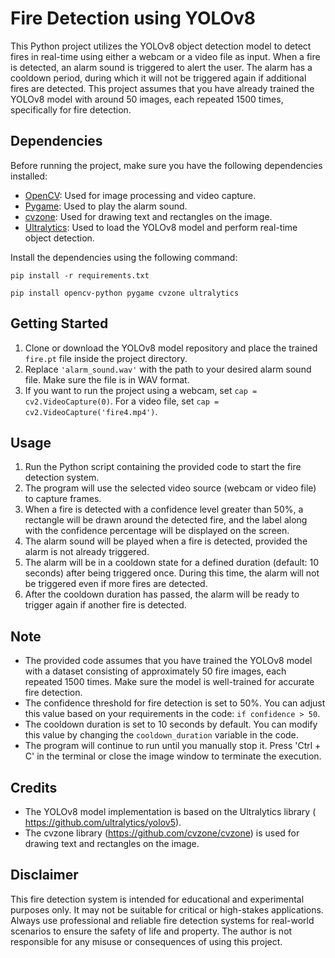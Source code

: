 <h1>Fire Detection using YOLOv8</h1>
    <p>
        This Python project utilizes the YOLOv8 object detection model to detect fires in real-time using either a
        webcam or a video file as input. When a fire is detected, an alarm sound is triggered to alert the user. The
        alarm has a cooldown period, during which it will not be triggered again if additional fires are detected.
        This project assumes that you have already trained the YOLOv8 model with around 50 images, each repeated 1500
        times, specifically for fire detection.
    </p>
<h2>Dependencies</h2>
    <p>  
        Before running the project, make sure you have the following dependencies installed:
    </p> 
    <ul>
        <li>
            <a href="https://pypi.org/project/opencv-python/">OpenCV</a>: Used for image processing and video capture.
        </li>
        <li>
            <a href="https://pypi.org/project/pygame/">Pygame</a>: Used to play the alarm sound.
        </li>
        <li>
            <a href="https://pypi.org/project/cvzone/">cvzone</a>: Used for drawing text and rectangles on the image.
        </li>
        <li>
            <a href="https://pypi.org/project/ultralytics/">Ultralytics</a>: Used to load the YOLOv8 model and perform
            real-time object detection.
        </li>
    </ul>
    <p>
        Install the dependencies using the following command:
    </p>
    <pre><code>pip install -r requirements.txt</code></pre>
    <pre><code>pip install opencv-python pygame cvzone ultralytics</code></pre>
    

 <h2>Getting Started</h2>
    <ol>
        <li>
            Clone or download the YOLOv8 model repository and place the trained <code>fire.pt</code> file inside the
            project directory.
        </li>
        <li>
            Replace <code>'alarm_sound.wav'</code> with the path to your desired alarm sound file. Make sure the file is
            in WAV format.
        </li>
        <li>
            If you want to run the project using a webcam, set <code>cap = cv2.VideoCapture(0)</code>. For a video file,
            set <code>cap = cv2.VideoCapture('fire4.mp4')</code>.
        </li>
    </ol>

   <h2>Usage</h2>
    <ol>
        <li>
            Run the Python script containing the provided code to start the fire detection system.
        </li>
        <li>
            The program will use the selected video source (webcam or video file) to capture frames.
        </li>
        <li>
            When a fire is detected with a confidence level greater than 50%, a rectangle will be drawn around the
            detected fire, and the label along with the confidence percentage will be displayed on the screen.
        </li>
        <li>
            The alarm sound will be played when a fire is detected, provided the alarm is not already triggered.
        </li>
        <li>
            The alarm will be in a cooldown state for a defined duration (default: 10 seconds) after being triggered
            once. During this time, the alarm will not be triggered even if more fires are detected.
        </li>
        <li>
            After the cooldown duration has passed, the alarm will be ready to trigger again if another fire is
            detected.
        </li>
    </ol>

 <h2>Note</h2>
    <ul>
        <li>
            The provided code assumes that you have trained the YOLOv8 model with a dataset consisting of approximately
            50 fire images, each repeated 1500 times. Make sure the model is well-trained for accurate fire detection.
        </li>
        <li>
            The confidence threshold for fire detection is set to 50%. You can adjust this value based on your
            requirements in the code: <code>if confidence &gt; 50</code>.
        </li>
        <li>
            The cooldown duration is set to 10 seconds by default. You can modify this value by changing the
            <code>cooldown_duration</code> variable in the code.
        </li>
        <li>
            The program will continue to run until you manually stop it. Press 'Ctrl + C' in the terminal or close the
            image window to terminate the execution.
        </li>
    </ul>

 <h2>Credits</h2>
    <ul>
        <li>
            The YOLOv8 model implementation is based on the Ultralytics library (
            <a href="https://github.com/ultralytics/yolov5">https://github.com/ultralytics/yolov5</a>).
        </li>
        <li>
            The cvzone library (<a href="https://github.com/cvzone/cvzone">https://github.com/cvzone/cvzone</a>) is used
            for drawing text and rectangles on the image.
        </li>
    </ul>

 <h2>Disclaimer</h2>
    <p>
        This fire detection system is intended for educational and experimental purposes only. It may not be suitable
        for critical or high-stakes applications. Always use professional and reliable fire detection systems for
        real-world scenarios to ensure the safety of life and property. The author is not responsible for any misuse or
        consequences of using this project.
    </p>
